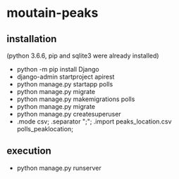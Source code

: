 # moutain-peaks

## installation
(python 3.6.6, pip and sqlite3 were already installed)

<ul>
  <li>python -m pip install Django</li>
  <li>django-admin startproject apirest</li>
  <li>python manage.py startapp polls</li>
  <li>python manage.py migrate</li>
  <li>python manage.py makemigrations polls</li>
  <li>python manage.py migrate</li>
  <li>python manage.py createsuperuser</li>
  <li>.mode csv; .separator ";"; .import peaks_location.csv polls_peaklocation;</li>
</ul>

## execution

<ul>
  <li>python manage.py runserver</li>
</ul>